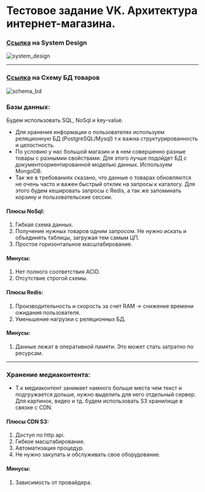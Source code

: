 # Тестовое задание VK. Архитектура интернет-магазина.






### [Ссылка](https://excalidraw.com/#json=nFFerNHIoLxeRLVW0Q4-C,wPWf8RXAVrsrz1pfb9Azqg) на System Design
![system_design](https://github.com/def0sh/vk_online_store/assets/74783488/9b4369c0-cad1-431a-8ef7-eb3a6f151709)

***
### [Ссылка](https://dbdiagram.io/d/Online_store_scheme-6640f45b9e85a46d55a1a86b) на Схему БД товаров


![schema_bd](https://github.com/def0sh/vk_online_store/assets/74783488/e404ddba-e981-4979-868c-5548ef1d901f)

### Базы данных:
Будем использовать SQL, NoSql и key-value.

- Для хранения информации о пользователях используем реляционную БД (PostgreSQL/Mysql) т.к важна структурированность и целостность.
- По условию у нас большой магазин и в нем совершенно разные товары с разнымии свойствами. Для этого лучше подойдет БД
с документоориентированной моделью данных. Используем MongoDB.
- Так же в требованиях сказано, что данные о товарах обновляются не очень часто и важен быстрый отклик на запросы к каталогу.
Для этого будем кешировать запросы с Redis, а так же запоминать корзину и пользовательские сессии.

#### Плюсы NoSql:
1. Гибкая схема данных.
2. Получение нужных товаров одним запросом. Не нужно искать и объединять таблицы, загружая тем самым ЦП.
3. Простое горизонтальное масштабирование.

#### Минусы:
1. Нет полного соответствия ACID.
2. Отсутствие строгой схемы.

#### Плюсы Redis:
1. Производительность и скорость за счет RAM -> снижение времени ожидания пользователя.
2. Уменьшение нагрузки с реляционных БД.

#### Минусы:
1. Данные лежат в оперативной памяти. Это может стать затратно по ресурсам.
---
### Хранение медиаконтента:
- Т.к медиаконтент занимает намного больше места чем текст и подгружается дольше, нужно выделить для него отдельный сервер.
Для картинок, видео и тд. будем использовать S3 хранилище в связке с CDN.

#### Плюсы CDN S3:
1. Доступ по http api.
2. Гибкое масштабирование.
3. Автоматизация процедур.
4. Не нужно закупать и обслуживать свое оборудование.

#### Минусы:
1. Зависимость от провайдера.
